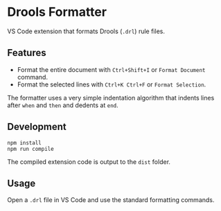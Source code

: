 # Drools Formatter

VS Code extension that formats Drools (`.drl`) rule files.

## Features

- Format the entire document with `Ctrl+Shift+I` or `Format Document` command.
- Format the selected lines with `Ctrl+K Ctrl+F` or `Format Selection`.

The formatter uses a very simple indentation algorithm that indents lines after `when` and `then` and dedents at `end`.

## Development

```
npm install
npm run compile
```

The compiled extension code is output to the `dist` folder.

## Usage

Open a `.drl` file in VS Code and use the standard formatting commands.
